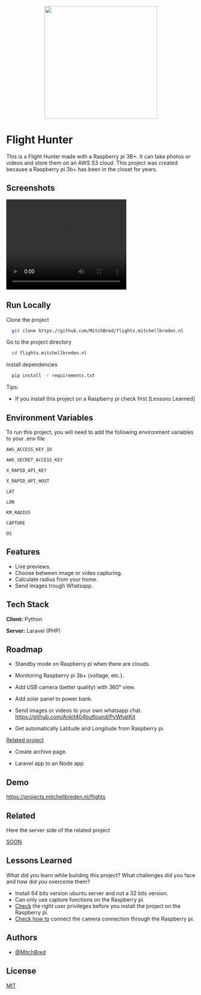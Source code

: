 <p align="center">
<img src="https://projects.mitchellbreden.nl/assets/images/satellite-with-text.svg" width="300"><br>
</p>

# Flight Hunter

This is a Flight Hunter made with a Raspberry pi 3B+. It can take photos or videos and store them on an AWS S3 cloud.
This project was created because a Raspberry pi 3b+ has been in the closet for years.

## Screenshots

<video width="320" height="240" controls>
  <source src="https://www.w3schools.com/html/mov_bbb.mp4" type="video/mp4">
</video>

## Run Locally

Clone the project

```bash
  git clone https://github.com/MitchBred/flights.mitchellbreden.nl
```

Go to the project directory

```bash
  cd flights.mitchellbreden.nl
```

Install dependencies

```bash
  pip install -r requirements.txt
```

Tips:

- If you install this project on a Raspberry pi check first [Lessons Learned]

## Environment Variables

To run this project, you will need to add the following environment variables to your .env file

`AWS_ACCESS_KEY_ID`

`AWS_SECRET_ACCESS_KEY`

`X_RAPID_API_KEY`

`X_RAPID_API_HOST`

`LAT`

`LON`

`KM_RADIUS`

`CAPTURE`

`OS`

## Features

- Live previews.
- Choose between image or video capturing.
- Calculate radius from your home.
- Send images trough Whatsapp.

## Tech Stack

**Client:** Python

**Server:** Laravel (PHP)

## Roadmap

- Standby mode on Raspberry pi when there are clouds.

- Monitoring Raspberry pi 3b+ (voltage, etc.).

- Add USB camera (better quality) with 360° view.

- Add solar panel to power bank.

- Send images or videos to your own whatsapp chat.
  https://github.com/Ankit404butfound/PyWhatKit

- Get automatically Latitude and Longitude from Raspberry pi.

[Related project](https://github.com/MitchBred/flights.mitchellbreden.nl-backend)

- Create archive page.

- Laravel app to an Node app

## Demo

https://projects.mitchellbreden.nl/flights

## Related

Here the server side of the related project

[SOON](https://github.com/MitchBred/flights.mitchellbreden.nl-backend)

## Lessons Learned

What did you learn while building this project? What challenges did you face and how did you overcome them?

- Install 64 bits version ubuntu server and not a 32 bits version.
- Can only use capture functions on the Raspberry pi.
- [Check](https://youtu.be/bwE4Mr-2ksQ) the right user privileges before you install the project on the Raspberry pi.
- [Check how to](youtube.com/watch?v=nx8gDSS1vO4) connect the camera connection through the Raspberry pi.

## Authors

- [@MitchBred](https://www.github.com/MithBred)

## License

[MIT](https://choosealicense.com/licenses/mit/)

